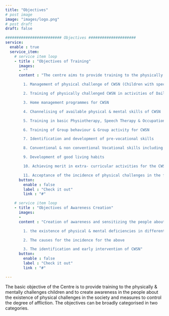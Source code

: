 ```yaml
---
title: "Objectives"
# post image
image: "images/logo.png"
# post draft
draft: false

######################### Objectives #####################
service:
  enable : true
  service_item:
    # service item loop
    - title : "Objectives of Training"
      images:
      - ""
      content : "The centre aims to provide training to the physically & mentally challenged children and/ or their caregivers in –

        1. Management of physical challenge of CWSN (Children with special Needs)

        2. Training of physically challenged CWSN in activities of Daily living(ADL)

        3. Home management programmes for CWSN

        4. Channelising of available physical & mental skills of CWSN

        5. Training in basic Physiotherapy, Speech Therapy & Occupational Therapy as applicable to CWSN

        6. Training of Group behaviour & Group activity for CWSN

        7. Identification and development of pre-vocational skills

        8. Conventional & non conventional Vocational skills including the use of computers

        9. Development of good living habits

        10. Achieving merit in extra- curricular activities for the CWSN

        11. Acceptance of the incidence of physical challenges in the family."
      button:
        enable : false
        label : "Check it out"
        link : "#"

    # service item loop
    - title : "Objectives of Awareness Creation"
      images:
      -
      content : "Creation of awareness and sensitizing the people about

        1. the existence of physical & mental deficiencies in different age group of the society

        2. The causes for the incidence for the above

        3. The identification and early intervention of CWSN"
      button:
        enable : false
        label : "Check it out"
        link : "#"

---
```


The basic objective of the Centre is to provide training to the physically & mentally challenges children and to create awareness in the people about the existence of physical challenges in the society and measures to control the degree of affliction. The objectives can be broadly categorised in two categories.
